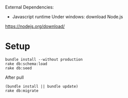 External Dependencies:
* Javascript runtime
Under windows: download Node.js

https://nodejs.org/download/

# Setup
```
bundle install --without production
rake db:schema:load
rake db:seed
```

After pull
```
(bundle install || bundle update)
rake db:migrate

